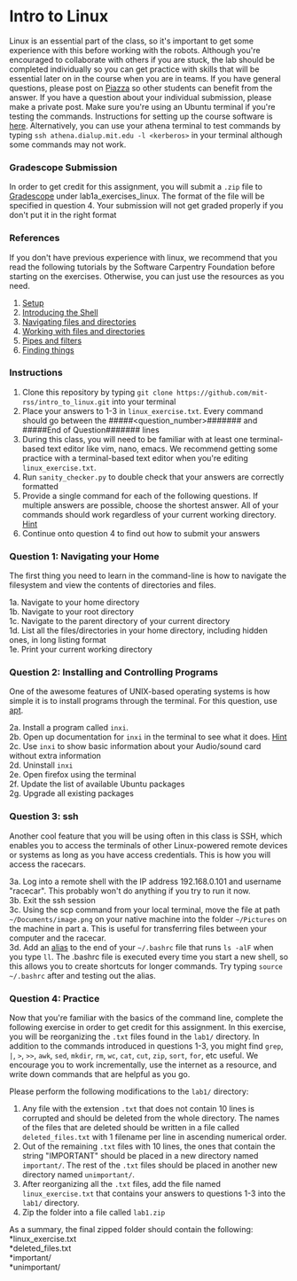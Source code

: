 # Intro to Linux
Linux is an essential part of the class, so it's important to get some experience with this before working with the robots. Although you're encouraged to collaborate with others if you are stuck, the lab should be completed individually so you can get practice with skills that will be essential later on in the course when you are in teams. If you have general questions, please post on [Piazza](https://piazza.com/class/jrql7urlkqn189) so other students can benefit from the answer. If you have a question about your individual submission, please make a private post. Make sure you're using an Ubuntu terminal if you're testing the commands. Instructions for setting up the course software is [here](https://github.com/mit-rss/base_installation). Alternatively, you can use your athena terminal to test commands by typing `ssh athena.dialup.mit.edu -l <kerberos>` in your terminal although some commands may not work. 
### Gradescope Submission
In order to get credit for this assignment, you will submit a `.zip` file to [Gradescope](https://gradescope.com/) under lab1a_exercises_linux. The format of the file will be specified in question 4. Your submission will not get graded properly if you don't put it in the right format
### References
If you don't have previous experience with linux, we recommend that you read the following tutorials by the Software Carpentry Foundation before starting on the exercises. Otherwise, you can just use the resources as you need. 
1. [Setup](https://swcarpentry.github.io/shell-novice/setup.html)
2. [Introducing the Shell](https://swcarpentry.github.io/shell-novice/01-intro/)
3. [Navigating files and directories](https://swcarpentry.github.io/shell-novice/02-filedir/)
4. [Working with files and directories](https://swcarpentry.github.io/shell-novice/03-create/)
5. [Pipes and filters](https://swcarpentry.github.io/shell-novice/04-pipefilter/)
6. [Finding things](https://swcarpentry.github.io/shell-novice/07-find/)
### Instructions
1. Clone this repository by typing `git clone https://github.com/mit-rss/intro_to_linux.git` into your terminal
2. Place your answers to 1-3 in `linux_exercise.txt`. Every command should go between the #####<question_number>####### and #####End of Question####### lines
3. During this class, you will need to be familiar with at least one terminal-based text editor like vim, nano, emacs. We recommend getting some practice with a terminal-based text editor when you're editing `linux_exercise.txt`. 
4. Run `sanity_checker.py` to double check that your answers are correctly formatted
5. Provide a single command for each of the following questions. If multiple answers are possible, choose the shortest answer. All of your commands should work regardless of your current working directory. [Hint](https://www.gnu.org/software/bash/manual/html_node/Tilde-Expansion.html)
6. Continue onto question 4 to find out how to submit your answers
### Question 1: Navigating your Home
The first thing you need to learn in the command-line is how to navigate the filesystem and view the contents of directories and files.   

1a. Navigate to your home directory  
1b. Navigate to your root directory  
1c. Navigate to the parent directory of your current directory  
1d. List all the files/directories in your home directory, including hidden ones, in long listing format  
1e. Print your current working directory  
### Question 2: Installing and Controlling Programs
One of the awesome features of UNIX-based operating systems is how simple it is to install programs through the terminal. For this question, use [apt](https://help.ubuntu.com/lts/serverguide/apt.html.en).   

2a. Install a program called `inxi`.  
2b. Open up documentation for `inxi` in the terminal to see what it does. [Hint](https://en.wikipedia.org/wiki/Man_page)  
2c. Use `inxi` to show basic information about your Audio/sound card without extra information  
2d. Uninstall `inxi`  
2e. Open firefox using the terminal  
2f. Update the list of available Ubuntu packages  
2g. Upgrade all existing packages  
### Question 3: ssh
Another cool feature that you will be using often in this class is SSH, which enables you to access the terminals of other Linux-powered remote devices or systems as long as you have access credentials. This is how you will access the racecars. 

3a. Log into a remote shell with the IP address 192.168.0.101 and username "racecar". This probably won't do anything if you try to run it now.    
3b. Exit the ssh session    
3c. Using the scp command from your local terminal, move the file at path `~/Documents/image.png` on your native machine into the folder `~/Pictures` on the machine in part a. This is useful for transferring files between your computer and the racecar.     
3d. Add an [alias](http://www.linfo.org/alias.html) to the end of your `~/.bashrc` file that runs `ls -alF` when you type `ll`. The .bashrc file is executed every time you start a new shell, so this allows you to create shortcuts for longer commands. Try typing `source ~/.bashrc` after and testing out the alias. 

### Question 4: Practice  
Now that you're familiar with the basics of the command line, complete the following exercise in order to get credit for this assignment. In this exercise, you will be reorganizing the `.txt` files found in the `lab1/` directory. In addition to the commands introduced in questions 1-3, you might find `grep`, `|`, `>`, `>>`, `awk`, `sed`, `mkdir`, `rm`, `wc`, `cat`, `cut`, `zip`, `sort`, `for`, etc useful. We encourage you to work incrementally, use the internet as a resource, and write down commands that are helpful as you go. 

Please perform the following modifications to the `lab1/` directory:   
1. Any file with the extension `.txt` that does not contain 10 lines is corrupted and should be deleted from the whole directory. The names of the files that are deleted should be written in a file called `deleted_files.txt` with 1 filename per line in ascending numerical order.   
2. Out of the remaining `.txt` files with 10 lines, the ones that contain the string "IMPORTANT" should be placed in a new directory named `important/`. The rest of the `.txt` files should be placed in another new directory named `unimportant/`.   
3. After reorganizing all the `.txt` files, add the file named `linux_exercise.txt` that contains your answers to questions 1-3 into the `lab1/` directory.   
4. Zip the folder into a file called `lab1.zip`  

As a summary, the final zipped folder should contain the following:     
*linux_exercise.txt  
*deleted_files.txt  
*important/  
*unimportant/  
